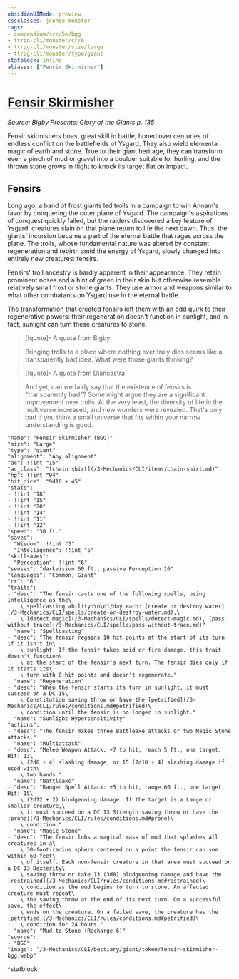 ```yaml
---
obsidianUIMode: preview
cssclasses: json5e-monster
tags:
- compendium/src/5e/bgg
- ttrpg-cli/monster/cr/6
- ttrpg-cli/monster/size/large
- ttrpg-cli/monster/type/giant
statblock: inline
aliases: ["Fensir Skirmisher"]
---
```

# [Fensir Skirmisher](3-Mechanics\CLI\bestiary\giant/fensir-skirmisher-bgg.md)
*Source: Bigby Presents: Glory of the Giants p. 135*  

Fensir skirmishers boast great skill in battle, honed over centuries of endless conflict on the battlefields of Ysgard. They also wield elemental magic of earth and stone. True to their giant heritage, they can transform even a pinch of mud or gravel into a boulder suitable for hurling, and the thrown stone grows in flight to knock its target flat on impact.

## Fensirs

Long ago, a band of frost giants led trolls in a campaign to win Annam's favor by conquering the outer plane of Ysgard. The campaign's aspirations of conquest quickly failed, but the raiders discovered a key feature of Ysgard: creatures slain on that plane return to life the next dawn. Thus, the giants' incursion became a part of the eternal battle that rages across the plane. The trolls, whose fundamental nature was altered by constant regeneration and rebirth amid the energy of Ysgard, slowly changed into entirely new creatures: fensirs.

Fensirs' troll ancestry is hardly apparent in their appearance. They retain prominent noses and a hint of green in their skin but otherwise resemble relatively small frost or stone giants. They use armor and weapons similar to what other combatants on Ysgard use in the eternal battle.

The transformation that created fensirs left them with an odd quirk to their regenerative powers: their regeneration doesn't function in sunlight, and in fact, sunlight can turn these creatures to stone.

> [!quote]- A quote from Bigby  
> 
> Bringing trolls to a place where nothing ever truly dies seems like a transparently bad idea. What were those giants thinking?

> [!quote]- A quote from Diancastra  
> 
> And yet, can we fairly say that the existence of fensirs is "transparently bad"? Some might argue they are a significant improvement over trolls. At the very least, the diversity of life in the multiverse increased, and new wonders were revealed. That's only bad if you think a small universe that fits within your narrow understanding is good.


```statblock
"name": "Fensir Skirmisher (BGG)"
"size": "Large"
"type": "giant"
"alignment": "Any alignment"
"ac": !!int "15"
"ac_class": "[chain shirt](/3-Mechanics/CLI/items/chain-shirt.md)"
"hp": !!int "94"
"hit_dice": "9d10 + 45"
"stats":
- !!int "18"
- !!int "15"
- !!int "20"
- !!int "14"
- !!int "11"
- !!int "12"
"speed": "30 ft."
"saves":
  "Wisdom": !!int "3"
  "Intelligence": !!int "5"
"skillsaves":
  "Perception": !!int "6"
"senses": "darkvision 60 ft., passive Perception 16"
"languages": "Common, Giant"
"cr": "6"
"traits":
- "desc": "The fensir casts one of the following spells, using Intelligence as the\
    \ spellcasting ability:\n\n1/day each: [create or destroy water](/3-Mechanics/CLI/spells/create-or-destroy-water.md),\
    \ [detect magic](/3-Mechanics/CLI/spells/detect-magic.md), [pass without trace](/3-Mechanics/CLI/spells/pass-without-trace.md)"
  "name": "Spellcasting"
- "desc": "The fensir regains 10 hit points at the start of its turn if it isn't in\
    \ sunlight. If the fensir takes acid or fire damage, this trait doesn't function\
    \ at the start of the fensir's next turn. The fensir dies only if it starts its\
    \ turn with 0 hit points and doesn't regenerate."
  "name": "Regeneration"
- "desc": "When the fensir starts its turn in sunlight, it must succeed on a DC 15\
    \ Constitution saving throw or have the [petrified](/3-Mechanics/CLI/rules/conditions.md#petrified)\
    \ condition until the fensir is no longer in sunlight."
  "name": "Sunlight Hypersensitivity"
"actions":
- "desc": "The fensir makes three Battleaxe attacks or two Magic Stone attacks."
  "name": "Multiattack"
- "desc": "Melee Weapon Attack: +7 to hit, reach 5 ft., one target. Hit: 13\
    \ (2d8 + 4) slashing damage, or 15 (2d10 + 4) slashing damage if used with\
    \ two hands."
  "name": "Battleaxe"
- "desc": "Ranged Spell Attack: +5 to hit, range 60 ft., one target. Hit: 15\
    \ (2d12 + 2) bludgeoning damage. If the target is a Large or smaller creature,\
    \ it must succeed on a DC 13 Strength saving throw or have the [prone](/3-Mechanics/CLI/rules/conditions.md#prone)\
    \ condition."
  "name": "Magic Stone"
- "desc": "The fensir lobs a magical mass of mud that splashes all creatures in a\
    \ 30-foot-radius sphere centered on a point the fensir can see within 60 feet\
    \ of itself. Each non-fensir creature in that area must succeed on a DC 13 Dexterity\
    \ saving throw or take 13 (3d8) bludgeoning damage and have the [restrained](/3-Mechanics/CLI/rules/conditions.md#restrained)\
    \ condition as the mud begins to turn to stone. An affected creature must repeat\
    \ the saving throw at the end of its next turn. On a successful save, the effect\
    \ ends on the creature. On a failed save, the creature has the [petrified](/3-Mechanics/CLI/rules/conditions.md#petrified)\
    \ condition for 24 hours."
  "name": "Mud to Stone (Recharge 6)"
"source":
- "BGG"
"image": "/3-Mechanics/CLI/bestiary/giant/token/fensir-skirmisher-bgg.webp"
```
^statblock